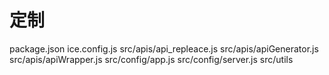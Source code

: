 # 定制
package.json
ice.config.js
src/apis/api_repleace.js
src/apis/apiGenerator.js
src/apis/apiWrapper.js
src/config/app.js
src/config/server.js
src/utils

